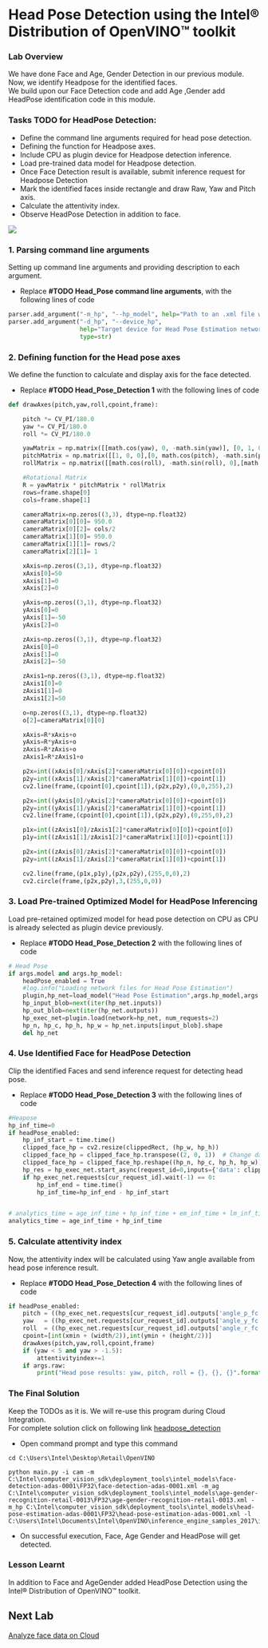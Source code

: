 
# Head Pose Detection using the Intel® Distribution of OpenVINO™ toolkit
### Lab Overview
We have done Face and Age, Gender Detection in our previous module. Now, we identify Headpose for the identified faces.    
We  build upon our Face Detection code and add Age ,Gender add HeadPose identification code in this module.


### Tasks TODO for HeadPose Detection:
- Define the command line arguments required for head pose detection.
- Defining the function for Headpose axes.
-	Include CPU as plugin device for Headpose detection inference.
-	Load pre-trained data model for Headpose detection.
-	Once Face Detection result is available, submit inference request for Headpose Detection
-	Mark the identified faces inside rectangle and draw Raw, Yaw and Pitch axis.
- Calculate the attentivity index.
-	Observe HeadPose Detection in addition to face.

![](images/Headpose_flowchart.PNG)


### 1. Parsing command line arguments
Setting up command line arguments and providing description to each argument.
- Replace **#TODO Head_Pose command line arguments**, with the following lines of code


```python
parser.add_argument("-m_hp", "--hp_model", help="Path to an .xml file with a trained model.", default=None, type=str)
parser.add_argument("-d_hp", "--device_hp",
                    help="Target device for Head Pose Estimation network (CPU, GPU, FPGA, or MYRIAD). The demo will look for a suitable plugin for a specified device. (CPU by default)", default="CPU",
                    type=str)
```                    


### 2. Defining function for the Head pose axes
We define the function to calculate and display axis for the face detected.
- Replace **#TODO Head_Pose_Detection 1** with the following lines of code

```python
def drawAxes(pitch,yaw,roll,cpoint,frame):

    pitch *= CV_PI/180.0
    yaw *= CV_PI/180.0
    roll *= CV_PI/180.0

    yawMatrix = np.matrix([[math.cos(yaw), 0, -math.sin(yaw)], [0, 1, 0], [math.sin(yaw), 0, math.cos(yaw)]])                    
    pitchMatrix = np.matrix([[1, 0, 0],[0, math.cos(pitch), -math.sin(pitch)], [0, math.sin(pitch), math.cos(pitch)]])
    rollMatrix = np.matrix([[math.cos(roll), -math.sin(roll), 0],[math.sin(roll), math.cos(roll), 0], [0, 0, 1]])                    

    #Rotational Matrix
    R = yawMatrix * pitchMatrix * rollMatrix
    rows=frame.shape[0]
    cols=frame.shape[1]

    cameraMatrix=np.zeros((3,3), dtype=np.float32)
    cameraMatrix[0][0]= 950.0
    cameraMatrix[0][2]= cols/2
    cameraMatrix[1][0]= 950.0
    cameraMatrix[1][1]= rows/2
    cameraMatrix[2][1]= 1

    xAxis=np.zeros((3,1), dtype=np.float32)
    xAxis[0]=50
    xAxis[1]=0
    xAxis[2]=0

    yAxis=np.zeros((3,1), dtype=np.float32)
    yAxis[0]=0
    yAxis[1]=-50
    yAxis[2]=0

    zAxis=np.zeros((3,1), dtype=np.float32)
    zAxis[0]=0
    zAxis[1]=0
    zAxis[2]=-50

    zAxis1=np.zeros((3,1), dtype=np.float32)
    zAxis1[0]=0
    zAxis1[1]=0
    zAxis1[2]=50

    o=np.zeros((3,1), dtype=np.float32)
    o[2]=cameraMatrix[0][0]

    xAxis=R*xAxis+o
    yAxis=R*yAxis+o
    zAxis=R*zAxis+o
    zAxis1=R*zAxis1+o

    p2x=int((xAxis[0]/xAxis[2]*cameraMatrix[0][0])+cpoint[0])
    p2y=int((xAxis[1]/xAxis[2]*cameraMatrix[1][0])+cpoint[1])
    cv2.line(frame,(cpoint[0],cpoint[1]),(p2x,p2y),(0,0,255),2)

    p2x=int((yAxis[0]/yAxis[2]*cameraMatrix[0][0])+cpoint[0])
    p2y=int((yAxis[1]/yAxis[2]*cameraMatrix[1][0])+cpoint[1])
    cv2.line(frame,(cpoint[0],cpoint[1]),(p2x,p2y),(0,255,0),2)

    p1x=int((zAxis1[0]/zAxis1[2]*cameraMatrix[0][0])+cpoint[0])
    p1y=int((zAxis1[1]/zAxis1[2]*cameraMatrix[1][0])+cpoint[1])

    p2x=int((zAxis[0]/zAxis[2]*cameraMatrix[0][0])+cpoint[0])
    p2y=int((zAxis[1]/zAxis[2]*cameraMatrix[1][0])+cpoint[1])

    cv2.line(frame,(p1x,p1y),(p2x,p2y),(255,0,0),2)
    cv2.circle(frame,(p2x,p2y),3,(255,0,0))


```

### 3. Load Pre-trained Optimized Model for HeadPose Inferencing
Load pre-retained optimized model for head pose detection on CPU as CPU is already selected as plugin device previously.
- Replace **#TODO Head_Pose_Detection 2** with the following lines of code

```python
# Head Pose  
if args.model and args.hp_model:
    headPose_enabled = True
    #log.info("Loading network files for Head Pose Estimation")
    plugin,hp_net=load_model("Head Pose Estimation",args.hp_model,args.device_hp,args.plugin_dir,1,3,args.cpu_extension)
    hp_input_blob=next(iter(hp_net.inputs))
    hp_out_blob=next(iter(hp_net.outputs))
    hp_exec_net=plugin.load(network=hp_net, num_requests=2)
    hp_n, hp_c, hp_h, hp_w = hp_net.inputs[input_blob].shape
    del hp_net

```

### 4. Use Identified Face for HeadPose Detection
Clip the identified Faces and send inference request for detecting head pose.
- Replace **#TODO Head_Pose_Detection 3** with the following lines of code

```python
#Heapose
hp_inf_time=0        
if headPose_enabled:
    hp_inf_start = time.time()
    clipped_face_hp = cv2.resize(clippedRect, (hp_w, hp_h))
    clipped_face_hp = clipped_face_hp.transpose((2, 0, 1))  # Change data layout from HWC to CHW
    clipped_face_hp = clipped_face_hp.reshape((hp_n, hp_c, hp_h, hp_w))
    hp_res = hp_exec_net.start_async(request_id=0,inputs={'data': clipped_face_hp})
    if hp_exec_net.requests[cur_request_id].wait(-1) == 0:
        hp_inf_end = time.time()
        hp_inf_time=hp_inf_end - hp_inf_start                       


# analytics_time = age_inf_time + hp_inf_time + em_inf_time + lm_inf_time
analytics_time = age_inf_time + hp_inf_time

```

### 5. Calculate attentivity index
Now, the attentivity index will be calculated using Yaw angle available from head pose inference result.
- Replace **#TODO Head_Pose_Detection 4** with the following lines of code

```python
if headPose_enabled:
    pitch = ((hp_exec_net.requests[cur_request_id].outputs['angle_p_fc'][0][0]))
    yaw   = ((hp_exec_net.requests[cur_request_id].outputs['angle_y_fc'][0][0]))
    roll  = ((hp_exec_net.requests[cur_request_id].outputs['angle_r_fc'][0][0]))
    cpoint=[int(xmin + (width/2)),int(ymin + (height/2))]
    drawAxes(pitch,yaw,roll,cpoint,frame)
    if (yaw < 5 and yaw > -1.5):
        attentivityindex+=1
    if args.raw:
        print("Head pose results: yaw, pitch, roll = {}, {}, {}".format(yaw, pitch,roll))   
 ```

### The Final Solution
Keep the TODOs as it is. We will re-use this program during Cloud Integration.     
For complete solution click on following link [headpose_detection](./solutions/head_pose_detection.md)


- Open command prompt and type this command

```
cd C:\Users\Intel\Desktop\Retail\OpenVINO

python main.py -i cam -m C:\Intel\computer_vision_sdk\deployment_tools\intel_models\face-detection-adas-0001\FP32\face-detection-adas-0001.xml -m_ag C:\Intel\computer_vision_sdk\deployment_tools\intel_models\age-gender-recognition-retail-0013\FP32\age-gender-recognition-retail-0013.xml -m_hp C:\Intel\computer_vision_sdk\deployment_tools\intel_models\head-pose-estimation-adas-0001\FP32\head-pose-estimation-adas-0001.xml -l C:\Users\Intel\Documents\Intel\OpenVINO\inference_engine_samples_2017\intel64\Release\cpu_extension.dll
 ```

- On successful execution, Face, Age  Gender and HeadPose will get detected.

### Lesson Learnt
In addition to Face and AgeGender added HeadPose Detection using the Intel® Distribution of OpenVINO™ toolkit.

## Next Lab
[Analyze face data on Cloud](./Analyse_face_data_on_cloud.md)
